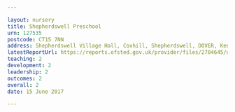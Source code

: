 ```yaml
---

layout: nursery
title: Shepherdswell Preschool
urn: 127535
postcode: CT15 7NN
address: Shepherdswell Village Hall, Coxhill, Shepherdswell, DOVER, Kent, CT15 7NN
latestReportUrl: https://reports.ofsted.gov.uk/provider/files/2704645/urn/127535.pdf
teaching: 2
development: 2
leadership: 2
outcomes: 2
overall: 2
date: 15 June 2017

---
```

